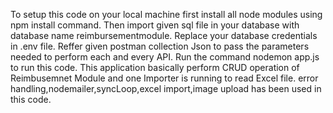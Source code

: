 To setup this code on your local machine first install all node modules using npm install command.
Then import given sql file in your database with database name reimbursementmodule.
Replace your database credentials in .env file.
Reffer given postman collection Json to pass the parameters needed to perform each and every API.
Run the command nodemon app.js to run this code.
This application basically perform CRUD operation of Reimbusemnet Module and one Importer is running to read Excel file.
error handling,nodemailer,syncLoop,excel import,image upload has been used in this code.
